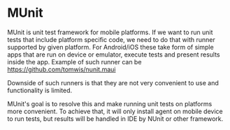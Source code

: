 # MUnit

MUnit is unit test framework for mobile platforms.
If we want to run unit tests that include platform specific code, we need to do that with runner supported by given platform. 
For Android/iOS these take form of simple apps that are run on device or emulator, execute tests and present results inside the app.
Example of such runner can be https://github.com/tomwis/nunit.maui

Downside of such runners is that they are not very convenient to use and functionality is limited.

MUnit's goal is to resolve this and make running unit tests on platforms more convenient. 
To achieve that, it will only install agent on mobile device to run tests, but results will be handled in IDE by NUnit or other framework.